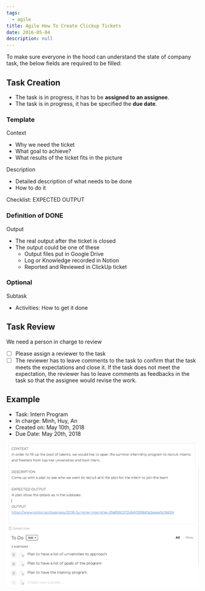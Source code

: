 ```yaml
---
tags: 
  - agile
title: Agile How To Create Clickup Tickets
date: 2016-05-04
description: null
---
```


To make sure everyone in the hood can understand the state of company task, the below fields are required to be filled:

## Task Creation
* The task is in progress, it has to be **assigned to an assignee**.
* The task is in progress, it has be specified the **due date**.

### Template
Context
* Why we need the ticket
* What goal to achieve?
* What results of the ticket fits in the picture

Description
* Detailed description of what needs to be done 
* How to do it

Checklist: EXPECTED OUTPUT

### Definition of DONE

Output
* The real output after the ticket is closed
* The output could be one of these
  * Output files put in Google Drive
  * Log or Knowledge recorded in Notion
  * Reported and Reviewed in ClickUp ticket

### Optional
Subtask
* Activities: How to get it done

## Task Review
We need a person in charge to review
- [ ] Please assign a reviewer to the task
- [ ] The reviewer has to leave comments to the task to confirm that the task meets the expectations and close it. If the task does not meet the expectation, the reviewer has to leave comments as feedbacks in the task so that the assignee would revise the work.

## Example
* Task: Intern Program
* In charge: Minh, Huy, An
* Created on: May 10th, 2018
* Due Date: May 20th, 2018

![](assets/agile-how-to-create-clickup-tickets_0a0e01fd89063d645b741fc4020c6a5b_md5.webp)


